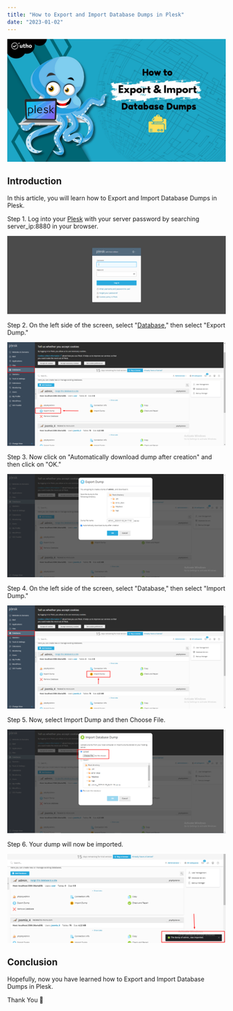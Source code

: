 ```yaml
---
title: "How to Export and Import Database Dumps in Plesk"
date: "2023-01-02"
---
```


![How to Export and Import Database Dumps in Plesk](images/How-to-Export-and-Import-Database-Dumps-in-Plesk_utho.jpg)

## Introduction

In this article, you will learn how to Export and Import Database Dumps in Plesk.

Step 1. Log into your [Plesk](https://en.wikipedia.org/wiki/Plesk) with your server password by searching server\_ip:8880 in your browser.

![command output](images/image-679-1024x367.png)

Step 2. On the left side of the screen, select "[Database](https://utho.com/docs/tutorial/how-to-create-a-mysql-mariadb-database-and-database-user-in-plesk%ef%bf%bc/)," then select "Export Dump."

![command output](images/image-695-1024x484.png)

Step 3. Now click on "Automatically download dump after creation" and then click on "OK."

![How to Export and Import Database Dumps in Plesk](images/image-696-1024x484.png)

Step 4. On the left side of the screen, select "Database," then select "Import Dump."

![How to Export and Import Database Dumps in Plesk](images/image-697-1024x484.png)

Step 5. Now, select Import Dump and then Choose File.

![command output](images/image-698-1024x485.png)

Step 6. Your dump will now be imported.

![](images/image-699-1024x417.png)

## Conclusion

Hopefully, now you have learned how to Export and Import Database Dumps in Plesk.

Thank You 🙂
